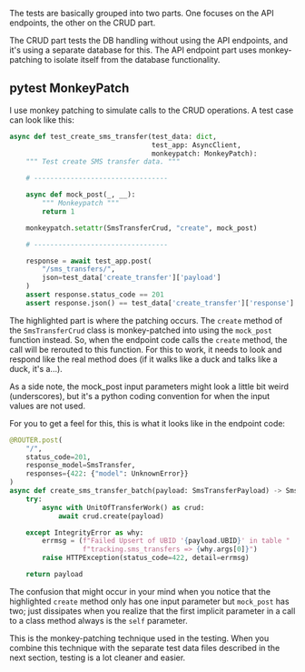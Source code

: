 The tests are basically grouped into two parts.
One focuses on the API endpoints, the other on the CRUD part.

The CRUD part tests the DB handling without using the API endpoints, and it's using a
separate database for this.
The API endpoint part uses monkey-patching to isolate itself from the database functionality.

## pytest MonkeyPatch

I use monkey patching to simulate calls to the CRUD operations. A test case can look like this:

``` py linenums="1" hl_lines="8-12" title="snippet from app/tests/test_sms_transfer_route.py"
async def test_create_sms_transfer(test_data: dict,
                                   test_app: AsyncClient,
                                   monkeypatch: MonkeyPatch):
    """ Test create SMS transfer data. """

    # ---------------------------------

    async def mock_post(_, __):
        """ Monkeypatch """
        return 1

    monkeypatch.setattr(SmsTransferCrud, "create", mock_post)

    # ---------------------------------

    response = await test_app.post(
        "/sms_transfers/",
        json=test_data['create_transfer']['payload']
    )
    assert response.status_code == 201
    assert response.json() == test_data['create_transfer']['response']
```

The highlighted part is where the patching occurs. The `create` method of the
`SmsTransferCrud` class is monkey-patched into using the  `mock_post ` function
instead. So, when the endpoint code calls the `create` method, the call will be
rerouted to this function. For this to work, it needs to look and respond like
the real method does (if it walks like a duck and talks like a duck, it's a...).

As a side note, the mock_post input parameters might look a little bit weird
(underscores), but it's a python coding convention for when the input values are not used.

For you to get a feel for this, this is what it looks like in the endpoint code:

``` py linenums="1" hl_lines="9-10" title="snippet from app/sms_document/sms_transfer_routes.py"
@ROUTER.post(
    "/",
    status_code=201,
    response_model=SmsTransfer,
    responses={422: {"model": UnknownError}}
)
async def create_sms_transfer_batch(payload: SmsTransferPayload) -> SmsTransferPayload:
    try:
        async with UnitOfTransferWork() as crud:
            await crud.create(payload)

    except IntegrityError as why:
        errmsg = (f"Failed Upsert of UBID '{payload.UBID}' in table "
                  f"tracking.sms_transfers => {why.args[0]}")
        raise HTTPException(status_code=422, detail=errmsg)

    return payload
```

The confusion that might occur in your mind when you notice that the highlighted `create` method
only has one input parameter but `mock_post` has two; just dissipates when you realize that the
first implicit parameter in a call to a class method always is the `self` parameter.

This is the monkey-patching technique used in the testing. When you combine this technique with
the separate test data files described in the next section, testing is a lot cleaner and easier.
